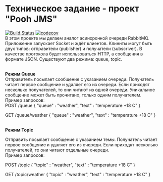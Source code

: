 # Техническое задание - проект "Pooh JMS" 
[![Build Status](https://travis-ci.com/VitaliyNasypov/job4j_pooh.svg?branch=master)](https://travis-ci.com/VitaliyNasypov/job4j_pooh)
[![codecov](https://codecov.io/gh/VitaliyNasypov/job4j_pooh/branch/master/graph/badge.svg?token=34ZW4HBXLB)](https://codecov.io/gh/VitaliyNasypov/job4j_pooh)
<br>
В этом проекте мы делаем аналог асинхронной очереди RabbitMQ. Приложение запускает Socket и ждёт клиентов. Клиенты могут быть двух типов: отправители (publisher) и получатели (subscriver). В качестве протокола будет использоваться HTTP, а сообщения в формате JSON. Существуют два режима: queue, topic. 
<br><br>

<b>Режим Queue</b>
<br>
Отправитель посылает сообщение с указанием очереди. Получатель читает первое сообщение и удаляет его из очереди. Если приходят несколько получателей, то они читают из одной очереди. Уникальное сообщение может быть прочитано, только одним получателем.
<br>
Пример запросов:
<br>
POST /queue
{
  "queue" : "weather",
  "text" : "temperature +18 C"
}
<br>

GET /queue/weather
{
  "queue" : "weather",
  "text" : "temperature +18 C"
}
<br><br>


<b>Режим Topic</b>
<br>

Отправить посылает сообщение с указанием темы. Получатель читает первое сообщение и удаляет его из очереди. Если приходят несколько получателей, то они читают отдельные очереди.
<br>
Пример запросов:
<br>

POST /topic
{
  "topic" : "weather",
  "text" : "temperature +18 C"
}
<br>

GET /topic/weather
{
  "topic" : "weather",
  "text" : "temperature +18 C"
}
